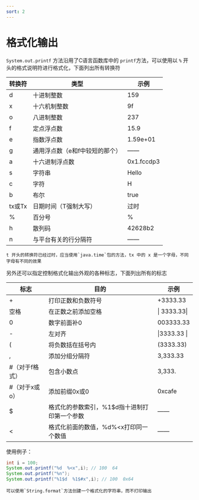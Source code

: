 ```yaml
---
sort: 2
---
```


# 格式化输出

`System.out.printf` 方法沿用了C语言函数库中的 `printf`方法，可以使用以 `%` 开头的格式说明符进行格式化，下面列出所有转换符

| 转换符 | 类型                           | 示例       |
| ------ | ------------------------------ | ---------- |
| d      | 十进制整数                     | 159        |
| x      | 十六机制整数                   | 9f         |
| o      | 八进制整数                     | 237        |
| f      | 定点浮点数                     | 15.9       |
| e      | 指数浮点数                     | 1.59e+01   |
| g      | 通用浮点数（e和f中较短的那个） | ——         |
| a      | 十六进制浮点数                 | 0x1.fccdp3 |
| s      | 字符串                         | Hello      |
| c      | 字符                           | H          |
| b      | 布尔                           | true       |
| tx或Tx | 日期时间（T强制大写）          | 过时       |
| %      | 百分号                         | %          |
| h      | 散列码                         | 42628b2    |
| n      | 与平台有关的行分隔符           | ——         |

```note
t 开头的转换符已经过时，应当使用`java.time`包的方法，tx 中的 x 是一个字母，不同字母有不同的效果
```

另外还可以指定控制格式化输出外观的各种标志，下面列出所有的标志

| 标志           | 目的                                         | 示例          |
| -------------- | -------------------------------------------- | ------------- |
| +              | 打印正数和负数符号                           | +3333.33      |
| 空格           | 在正数之前添加空格                           | \|  3333.33\| |
| 0              | 数字前面补0                                  | 003333.33     |
| -              | 左对齐                                       | \|3333.33  \| |
| (              | 将负数括在括号内                             | (3333.33)     |
| ,              | 添加分组分隔符                               | 3,333.33      |
| #（对于f格式） | 包含小数点                                   | 3,333.        |
| #（对于x或o）  | 添加前缀0x或0                                | 0xcafe        |
| $              | 格式化的参数索引，%1$d指十进制打印第一个参数 | ——            |
| <              | 格式化前面的数值，%d%<x打印同一个数值        | ——            |

使用例子：

```java
int i = 100;
System.out.printf("%d  %<x",i);	// 100  64
System.out.printf("%n");
System.out.printf("%1$d  %1$#x",i);	// 100  0x64
```

```tip
可以使用`String.format`方法创建一个格式化的字符串，而不打印输出
```
